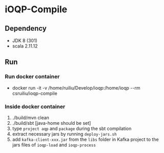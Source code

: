 # iOQP-Compile #

## Dependency ##

+ JDK 8 (301)
+ scala 2.11.12

## Run ##

### Run docker container ### 

+ docker run -it -v /home/ruiliu/Develop/ioqp:/home/ioqp --rm csruiliu/ioqp-compile 

### Inside docker container ### 

1. ./build/mvn clean
2. ./build/sbt [java-home should be set]
3. type `project aqp` and `package` during the sbt compilation
4. extract necessary jars by running `deploy-jars.sh`
5. add `kafka-client-xxx.jar` from the `libs` folder in Kafka project to the jars files of `ioqp-load` and `ioqp-process` 

